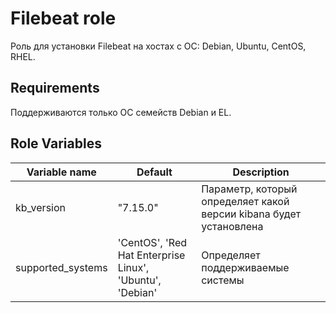 Filebeat role
=========

Роль для установки Filebeat на хостах с ОС: Debian, Ubuntu, CentOS, RHEL.

Requirements
------------

Поддерживаются только ОС семейств Debian и EL.

Role Variables
--------------

| Variable name | Default | Description |
|-----------------------|----------|-------------------------|
| kb_version | "7.15.0" | Параметр, который определяет какой версии kibana будет установлена |
| supported_systems | 'CentOS', 'Red Hat Enterprise Linux', 'Ubuntu', 'Debian'|  Определяет поддерживаемые системы |

